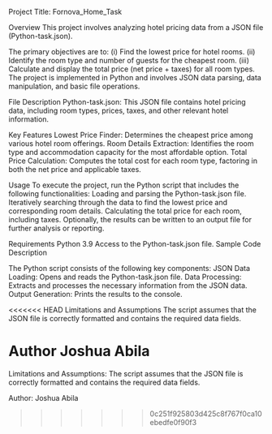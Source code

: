 Project Title: Fornova_Home_Task

Overview
This project involves analyzing hotel pricing data from a JSON file (Python-task.json). 

The primary objectives are to:
(i)     Find the lowest price for hotel rooms.
(ii)   Identify the room type and number of guests for the cheapest room.
(iii)  Calculate and display the total price (net price + taxes) for all room types.
The project is implemented in Python and involves JSON data parsing, data manipulation, and basic file operations.

File Description
Python-task.json: This JSON file contains hotel pricing data, including room types, prices, taxes, and other relevant hotel information.

Key Features
Lowest Price Finder: Determines the cheapest price among various hotel room offerings.
Room Details Extraction: Identifies the room type and accommodation capacity for the most affordable option.
Total Price Calculation: Computes the total cost for each room type, factoring in both the net price and applicable taxes.

Usage
To execute the project, run the Python script that includes the following functionalities:
Loading and parsing the Python-task.json file.
Iteratively searching through the data to find the lowest price and corresponding room details.
Calculating the total price for each room, including taxes.
Optionally, the results can be written to an output file for further analysis or reporting.

Requirements
Python 3.9
Access to the Python-task.json file.
Sample Code Description

The Python script consists of the following key components:
JSON Data Loading: Opens and reads the Python-task.json file.
Data Processing: Extracts and processes the necessary information from the JSON data.
Output Generation: Prints the results to the console.

<<<<<<< HEAD
Limitations and Assumptions
The script assumes that the JSON file is correctly formatted and contains the required data fields.


Author
Joshua Abila
=======
Limitations and Assumptions: 
The script assumes that the JSON file is correctly formatted and contains the required data fields.


Author: Joshua Abila
>>>>>>> 0c251f925803d425c8f767f0ca10ebedfe0f90f3
